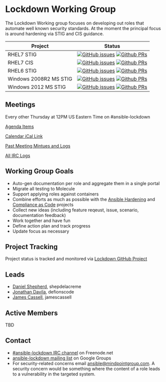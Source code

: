 Lockdown Working Group
======================

The Lockdown Working group focuses on developing out roles that automate well known security standards. At the moment the principal focus is around hardening via STIG and CIS guidance.

|  Project | Status  |
|---|---|
| RHEL7 STIG  | [![GitHub issues](https://img.shields.io/github/issues/MindPointGroup/RHEL7-STIG.svg)](https://github.com/MindPointGroup/RHEL7-STIG/issues) [![Github PRs](https://img.shields.io/github/issues-pr/MindPointGroup/RHEL7-STIG.svg)](https://github.com/MindPointGroup/RHEL7-STIG/issues?q=is:open+is:pr)|
| RHEL7 CIS  | [![GitHub issues](https://img.shields.io/github/issues/MindPointGroup/RHEL7-CIS.svg)](https://github.com/MindPointGroup/RHEL7-CIS/issues) [![Github PRs](https://img.shields.io/github/issues-pr/MindPointGroup/RHEL7-CIS.svg)](https://github.com/MindPointGroup/RHEL7-CIS/issues?q=is:open+is:pr)|
| RHEL6 STIG  | [![GitHub issues](https://img.shields.io/github/issues/MindPointGroup/RHEL6-STIG.svg)](https://github.com/MindPointGroup/RHEL6-STIG/issues) [![Github PRs](https://img.shields.io/github/issues-pr/MindPointGroup/RHEL6-STIG.svg)](https://github.com/MindPointGroup/RHEL6-STIG/issues?q=is:open+is:pr)|
| Windows 2008R2 MS  STIG | [![GitHub issues](https://img.shields.io/github/issues/MindPointGroup/Windows-2008R2-Member-Server-STIG.svg)](https://github.com/MindPointGroup/Windows-2008R2-Member-Server-STIG/issues) [![Github PRs](https://img.shields.io/github/issues-pr/MindPointGroup/Windows-2008R2-Member-Server-STIG.svg)](https://github.com/MindPointGroup/Windows-2008R2-Member-Server-STIG/issues?q=is:open+is:pr)|
| Windows 2012 MS  STIG | [![GitHub issues](https://img.shields.io/github/issues/MindPointGroup/Windows-2012-Member-Server-STIG.svg)](https://github.com/MindPointGroup/Windows-2012-Member-Server-STIG/issues) [![Github PRs](https://img.shields.io/github/issues-pr/MindPointGroup/Windows-2012-Member-Server-STIG.svg)](https://github.com/MindPointGroup/Windows-2012-Member-Server-STIG/issues?q=is:open+is:pr)|

## Meetings

Every other Thursday at 12PM US Eastern Time on #ansible-lockdown

[Agenda Items](https://github.com/ansible/community/issues?q=is:open+is:issue+label:lockdown)

[Calendar iCal Link](https://raw.githubusercontent.com/ansible/community/master/meetings/ical/lockdown.ics)

[Past Meeting Mintues and Logs](https://meetbot.fedoraproject.org/sresults/?group_id=ansible-lockdown&type=channel)

[All IRC Logs](https://freenode.logbot.info/ansible-lockdown)

## Working Group Goals

* Auto-gen documentation per role and aggregate them in a single portal
* Migrate all testing to Molecule
* Support applying roles against containers
* Combine efforts as much as possible with the [Ansible Hardening](https://github.com/openstack/ansible-hardening) and [Compliance as Code](https://github.com/ComplianceAsCode/content) projects
* Collect new ideas (including feature reqeust, issue, scenario, documentation feedback)
* Work together and have fun
* Define action plan and track progress
* Update focus as necessary

## Project Tracking

Project status is tracked and monitored via [Lockdown GitHub Project](https://github.com/ansible/ansible-lockdown/projects/1)

## Leads

* [Daniel Shepherd](https://github.com/shepdelacreme), shepdelacreme
* [Jonathan Davila](https://github.com/defionscode), defionscode
* [James Cassell](https://github.com/jamescassell), jamescassell

## Active Members
TBD

## Contact

* [#ansible-lockdown IRC channel](https://webchat.freenode.net/?channels=ansible-lockdown) on Freenode.net
* [ansible-lockdown mailing list](https://groups.google.com/forum/#!forum/ansible-lockdown) on Google Groups
* For security-related concerns email ansible@mindpointgroup.com. A security concern would be something where the content of a role leads to a vulnerability in the targeted system.
